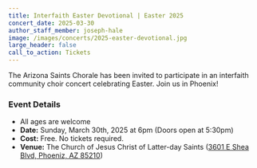 ```yaml
---
title: Interfaith Easter Devotional | Easter 2025
concert_date: 2025-03-30
author_staff_member: joseph-hale
image: /images/concerts/2025-easter-devotional.jpg
large_header: false
call_to_action: Tickets
---
```


The Arizona Saints Chorale has been invited to participate in an interfaith
community choir concert celebrating Easter. Join us in Phoenix!

### Event Details
 - All ages are welcome
 - **Date:** Sunday, March 30th, 2025 at 6pm (Doors open at 5:30pm)
 - **Cost:** Free. No tickets required.
 - **Venue:** The Church of Jesus Christ of Latter-day Saints ([3601 E Shea Blvd, Phoeniz, AZ 85210](https://maps.app.goo.gl/Nh9cNia7uHgZs6pL7))
